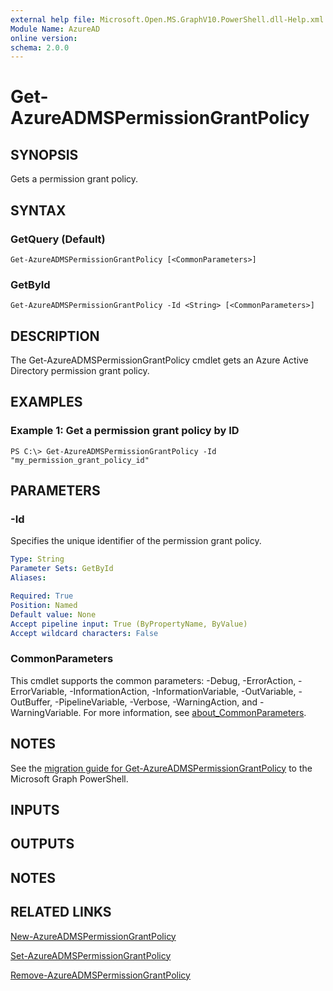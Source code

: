 ```yaml
---
external help file: Microsoft.Open.MS.GraphV10.PowerShell.dll-Help.xml
Module Name: AzureAD
online version:
schema: 2.0.0
---
```


# Get-AzureADMSPermissionGrantPolicy

## SYNOPSIS
Gets a permission grant policy.

## SYNTAX

### GetQuery (Default)
```
Get-AzureADMSPermissionGrantPolicy [<CommonParameters>]
```

### GetById
```
Get-AzureADMSPermissionGrantPolicy -Id <String> [<CommonParameters>]
```

## DESCRIPTION
The Get-AzureADMSPermissionGrantPolicy cmdlet gets an Azure Active Directory permission grant policy.

## EXAMPLES

### Example 1: Get a permission grant policy by ID
```
PS C:\> Get-AzureADMSPermissionGrantPolicy -Id "my_permission_grant_policy_id"
```

## PARAMETERS

### -Id
Specifies the unique identifier of the permission grant policy.

```yaml
Type: String
Parameter Sets: GetById
Aliases:

Required: True
Position: Named
Default value: None
Accept pipeline input: True (ByPropertyName, ByValue)
Accept wildcard characters: False
```

### CommonParameters
This cmdlet supports the common parameters: -Debug, -ErrorAction, -ErrorVariable, -InformationAction, -InformationVariable, -OutVariable, -OutBuffer, -PipelineVariable, -Verbose, -WarningAction, and -WarningVariable. For more information, see [about_CommonParameters](http://go.microsoft.com/fwlink/?LinkID=113216).

## NOTES

See the [migration guide for Get-AzureADMSPermissionGrantPolicy](./migrate/Get-AzureADMSPermissionGrantPolicy.md) to the Microsoft Graph PowerShell.

## INPUTS

## OUTPUTS

## NOTES

## RELATED LINKS

[New-AzureADMSPermissionGrantPolicy](New-AzureADMSPermissionGrantPolicy.md)

[Set-AzureADMSPermissionGrantPolicy](Set-AzureADMSPermissionGrantPolicy.md)

[Remove-AzureADMSPermissionGrantPolicy](Remove-AzureADMSPermissionGrantPolicy.md)

